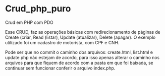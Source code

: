 # Crud_php_puro

Crud em PHP com PDO

Esse CRUD, faz as operações básicas com redirecionamento de páginas de Create (criar, Read (listar), Update (atualizar), Delete (apagar). O exemplo utilizado foi um cadastro de motorista, com CPF e CNH.


Pode ser que no commit o caminho dos arquivos: create.html, list.html e update.php não estejam de acordo, para isso apenas alterar o caminho nos arquivos para que fiquem de acordo com a pasta em que foi baixada, se continuar sem funcionar conferir o arquivo index.php.
